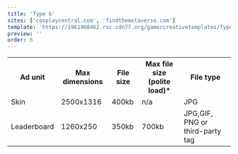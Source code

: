 ```yaml
---
title: 'Type 6'
sites: ['cosplaycentral.com', 'findthemetaverse.com']
template: 'https://1961908462.rsc.cdn77.org/gamercreativetemplates/Type6_GamerNetwork_Skin_Template.psd'
preview: ''
order: 6
---
```


<table>
  <tr>
    <th>Ad unit</th>
    <th>Max dimensions</th>
    <th>File size</th>
    <th>Max file size (polite load)*</th>
    <th>File type</th>
  </tr>
  <tr>
    <td>Skin</td>
    <td>2500x1316</td> 
    <td>400kb</td>
    <td>n/a</td>
    <td>JPG</td>
  </tr>
  <tr>
    <td>Leaderboard</td>
    <td>1260x250</td> 
    <td>350kb</td>
    <td>700kb</td>
    <td>JPG,GIF, PNG or third-party tag</td>
  </tr>
</table>
